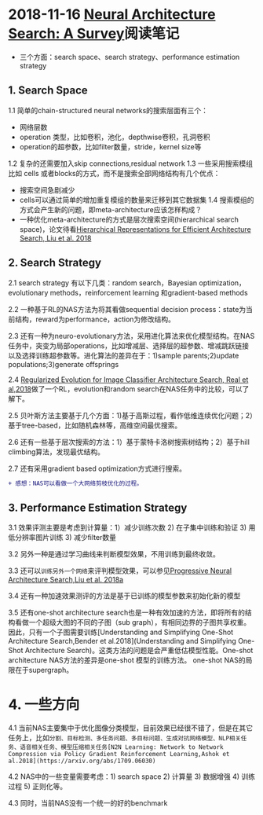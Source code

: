 
# 2018-11-16 [Neural Architecture Search: A Survey](https://arxiv.org/abs/1808.05377)阅读笔记

- 三个方面：search space、search strategy、performance estimation strategy

## 1. Search Space
1.1 简单的chain-structured neural networks的搜索层面有三个：
  - 网络层数
  - operation 类型，比如卷积，池化，depthwise卷积，孔洞卷积
  - operation的超参数，比如filter数量，stride，kernel size等

1.2 复杂的还需要加入skip connections,residual network
1.3 一些采用搜索模组比如 cells 或者blocks的方式，而不是搜索全部网络结构有几个优点：
  + 搜索空间急剧减少
  + cells可以通过简单的增加重复模组的数量来迁移到其它数据集
1.4 搜索模组的方式会产生新的问题，即meta-architecture应该怎样构成？
  + 一种优化meta-architecture的方式是层次搜索空间(hierarchical search space)，论文待看[Hierarchical Representations for Efficient Architecture Search, Liu et al. 2018](https://arxiv.org/abs/1711.00436)
  
## 2. Search Strategy
2.1 search strategy 有以下几类：random search，Bayesian optimization，evolutionary methods，reinforcement learning
和gradient-based methods

2.2 一种基于RL的NAS方法为将其看做sequential decision process：state为当前结构，reward为performance，action为修改结构。

2.3 还有一种为neuro-evolutionary方法，采用进化算法来优化模型结构。在NAS任务中，突变为局部operations，比如增减层、选择层的超参数、增减跳跃链接
以及选择训练超参数等。进化算法的差异在于：1)sample parents;2)update populations;3)generate offsprings

2.4 [Regularized Evolution for Image Classifier Architecture Search, Real et al,2018](https://arxiv.org/abs/1802.01548)做了一个RL，evolution和random search在NAS任务中的比较，可以了解下。

2.5 贝叶斯方法主要基于几个方面：1)基于高斯过程，看作低维连续优化问题；2）基于tree-based，比如随机森林等，高维空间最优搜索。

2.6 还有一些基于层次搜索的方法：1）基于蒙特卡洛树搜索树结构；2）基于hill climbing算法，发现最优结构。

2.7 还有采用gradient based optimization方式进行搜索。

```diff
+ 感想：NAS可以看做一个大网络剪枝优化的过程。
```

## 3. Performance Estimation Strategy

3.1 效果评测主要是考虑到计算量：1）减少训练次数 2) 在子集中训练和验证 3) 用低分辨率图片训练 3) 减少filter数量 

3.2 另外一种是通过学习曲线来判断模型效果，不用训练到最终收敛。

3.3 还可以```训练另外一个网络```来评判模型效果，可以参见[Progressive Neural Architecture Search,Liu et al. 2018a](https://arxiv.org/abs/1712.00559)

3.4 还有一种加速效果测评的方法是基于已训练的模型参数来初始化新的模型

3.5 还有one-shot architecture search也是一种有效加速的方法，即将所有的结构看做一个超级大图的不同的子图（sub graph），有相同边界的子图共享权重。因此，只有一个子图需要训练[Understanding and Simplifying One-Shot Architecture Search,Bender et al.2018](Understanding and Simplifying One-Shot Architecture Search)。这类方法的问题是会严重低估模型性能。One-shot architecture NAS方法的差异是one-shot 模型的训练方法。 one-shot NAS的局限在于supergraph。

# 4. 一些方向

4.1 当前NAS主要集中于优化图像分类模型，目前效果已经很不错了，但是在其它任务上，比如```分割、目标检测、多任务问题、多目标问题、生成对抗网络模型、NLP相关任务、语音相关任务、模型压缩相关任务[N2N Learning: Network to Network Compression via Policy Gradient Reinforcement Learning,Ashok et al.2018](https://arxiv.org/abs/1709.06030)```

4.2 NAS中的一些变量需要考虑：1) search space 2) 计算量 3) 数据增强 4) 训练过程 5) 正则化等。

4.3 同时，当前NAS没有一个统一的好的benchmark


